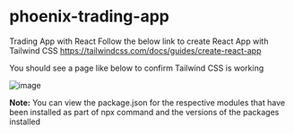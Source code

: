 # phoenix-trading-app
Trading App with React
Follow the below link to create React App with Tailwind CSS
https://tailwindcss.com/docs/guides/create-react-app


 You should see a page like below to confirm Tailwind CSS is working
 
  ![image](https://github.com/phoenixmad87/phoenix-trading-app/assets/72702312/2734257c-2455-4d1a-8c9c-5c1725057b1e)


**Note:**
You can view the package.json for the respective modules that have been installed as part of npx command and the versions of the packages installed


